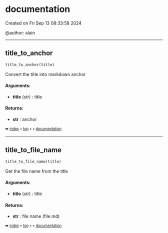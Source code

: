 # documentation

Created on Fri Sep 13 08:33:58 2024

@author: alain

----------
## title_to_anchor

``` python
title_to_anchor(title)
```

Convert the title into markdown anchor

#### Arguments:
- **title** (_str_) : title



#### Returns:
- **str** : anchor

<sub>:arrow_right: [index](index.md) :black_small_square: [top](#documentation) :black_small_square:  :black_small_square: [documentation](docum---documentation.md)</sub>

----------
## title_to_file_name

``` python
title_to_file_name(title)
```

Get the file name from the title

#### Arguments:
- **title** (_str_) : title



#### Returns:
- **str** : file name (file.md)

<sub>:arrow_right: [index](index.md) :black_small_square: [top](#documentation) :black_small_square:  :black_small_square: [documentation](docum---documentation.md)</sub>